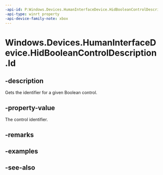 ```yaml
---
-api-id: P:Windows.Devices.HumanInterfaceDevice.HidBooleanControlDescription.Id
-api-type: winrt property
-api-device-family-note: xbox
---
```


<!-- Property syntax
public uint Id { get; }
-->

# Windows.Devices.HumanInterfaceDevice.HidBooleanControlDescription.Id

## -description

Gets the identifier for a given Boolean control.

## -property-value

The control identifier.

## -remarks

## -examples

## -see-also
